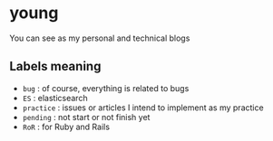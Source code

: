 # young
You can see as my personal and technical blogs

## Labels meaning
- `bug` : of course, everything is related to bugs
- `ES` : elasticsearch
- `practice` : issues or articles I intend to implement as my practice
- `pending` : not start or not finish yet
- `RoR` : for Ruby and Rails
